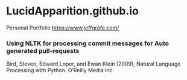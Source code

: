 # LucidApparition.github.io

Personal Portfolio
https://www.jeffgrafe.com/

### Using NLTK for processing commit messages for Auto generated pull-requests

Bird, Steven, Edward Loper, and Ewan Klein (2009), Natural Language Processing with Python. O’Reilly Media Inc.
